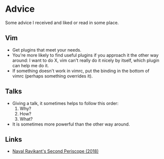 # Advice
Some advice I received and liked or read in some place.

## Vim
- Get plugins that meet your needs.
- You're more likely to find useful plugins if you approach it the other way around: I want to do X, vim can't really do it nicely by itself, which plugin can help me do it.
- If something doesn't work in vimrc, put the binding in the bottom of vimrc (perhaps something overrides it).

## Talks
- Giving a talk, it sometimes helps to follow this order:
	1. Why?
	2. How?
	3. What?
- It is sometimes more powerful than the other way around.

## Links
- [Naval Ravikant's Second Periscope (2018)](https://www.youtube.com/watch?v=PEGTfXngUWg&feature=youtu.be)